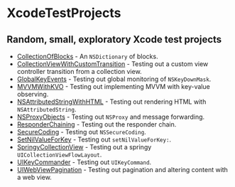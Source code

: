 # XcodeTestProjects

## Random, small, exploratory Xcode test projects

- [CollectionOfBlocks](CollectionOfBlocks) - An `NSDictionary` of blocks.
- [CollectionViewWithCustomTransition](CollectionViewWithCustomTransition) - Testing out a custom view controller transition from a collection view.
- [GlobalKeyEvents](GlobalKeyEvents) - Testing out global monitoring of `NSKeyDownMask`.
- [MVVMWithKVO](MVVMWithKVO) - Testing out implementing MVVM with key-value observing.
- [NSAttributedStringWithHTML](NSAttributedStringWithHTML) - Testing out rendering HTML with `NSAttributedString`.
- [NSProxyObjects](NSProxyObjects) - Testing out `NSProxy` and message forwarding.
- [ResponderChaining](ResponderChaining) - Testing out the responder chain.
- [SecureCoding](SecureCoding) - Testing out `NSSecureCoding`.
- [SetNilValueForKey](SetNilValueForKey) - Testing out `setNilValueForKey:`.
- [SpringyCollectionView](SpringyCollectionView) - Testing out a springy `UICollectionViewFlowLayout`.
- [UIKeyCommander](UIKeyCommander) - Testing out `UIKeyCommand`.
- [UIWebViewPagination](UIWebViewPagination) - Testing out pagination and altering content with a web view.
